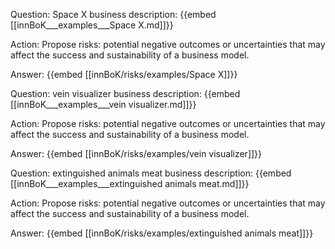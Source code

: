 Question: Space X business description:
{{embed [[innBoK___examples___Space X.md]]}}

Action: Propose risks: potential negative outcomes or uncertainties that may affect the success and sustainability of a business model.

Answer:
{{embed [[innBoK/risks/examples/Space X]]}}

Question: vein visualizer business description:
{{embed [[innBoK___examples___vein visualizer.md]]}}

Action: Propose risks: potential negative outcomes or uncertainties that may affect the success and sustainability of a business model.

Answer:
{{embed [[innBoK/risks/examples/vein visualizer]]}}

Question: extinguished animals meat business description:
{{embed [[innBoK___examples___extinguished animals meat.md]]}}

Action: Propose risks: potential negative outcomes or uncertainties that may affect the success and sustainability of a business model.

Answer:
{{embed [[innBoK/risks/examples/extinguished animals meat]]}}













